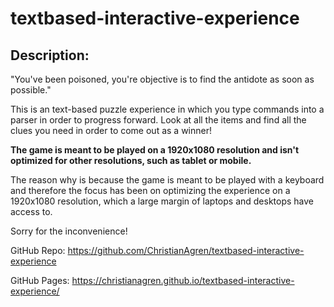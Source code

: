 # textbased-interactive-experience

## Description:

"You've been poisoned, you're objective is to find the antidote as soon as possible."

This is an text-based puzzle experience in which you type commands into a parser in order to progress forward. 
Look at all the items and find all the clues you need in order to come out as a winner!

**The game is meant to be played on a 1920x1080 resolution and isn't optimized for other resolutions, such as tablet or mobile.**

The reason why is because the game is meant to be played with a keyboard and therefore the focus has been on optimizing the experience on a 1920x1080 resolution, which a large margin of laptops and desktops have access to.

Sorry for the inconvenience!

GitHub Repo: https://github.com/ChristianAgren/textbased-interactive-experience

GitHub Pages: https://christianagren.github.io/textbased-interactive-experience/